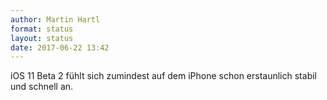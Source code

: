 ```yaml
---
author: Martin Hartl
format: status
layout: status
date: 2017-06-22 13:42
---
```

iOS 11 Beta 2 fühlt sich zumindest auf dem iPhone schon erstaunlich stabil und schnell an.